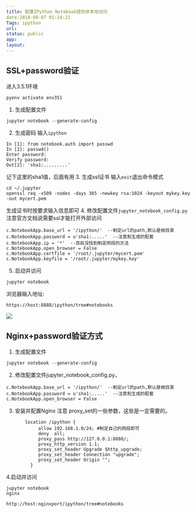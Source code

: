 ```yaml
---
title: 配置IPython Notebook提供非本地访问
date:2018-08-07 01:24:21
Tags: ipython
url:
status: public
app:
layout:
---
```

## SSL+password验证
进入3.5.1环境
```
pyenv activate env351
```
1. 生成配置文件
```
jupyter notebook --generate-config
```
2. 生成密码
输入`ipython`
```
In [1]: from notebook.auth import passwd
In [2]: passwd()
Enter password:
Verify password:
Out[2]: 'sha1:.........'
```
记下这里的sha1值，后面有用
3. 生成ssl证书
输入`exit`退出命令模式
```
cd ~/.jupyter
openssl req -x509 -nodes -days 365 -newkey rsa:1024 -keyout mykey.key -out mycert.pem
```
生成证书时按要求输入信息即可
4. 修改配置文件`jupyter_notebook_config.py`
注意官方文档说需要ssl才能打开外部访问
```
c.NotebookApp.base_url = '/ipython/'  --制定url的path,默认是根目录
c.NotebookApp.password = u'sha1:.....'  --注意和生成的配套
c.NotebookApp.ip = '*'  --目前没找到制定网段的方法
c.NotebookApp.open_browser = False
c.NotebookApp.certfile = '/root/.jupyter/mycert.pem'
c.NotebookApp.keyfile = '/root/.jupyter/mykey.key'
```
5. 启动并访问
```
jupyter notebook 
```
浏览器输入地址:
```
https://host:8888/ipython/tree#notebooks
```
![](https://images.liangs.me/bitcron/Notes/_image/QQ%E6%88%AA%E5%9B%BE20180807011038.png)
## Nginx+password验证方式
1. 生成配置文件
```
jupyter notebook --generate-config
```
2. 修改配置文件jupyter_notebook_config.py，
```
c.NotebookApp.base_url = '/ipython/'  --制定url的path,默认是根目录
c.NotebookApp.password = u'sha1:.....'  --注意和生成的配套
c.NotebookApp.open_browser = False
```
3. 安装并配置Nginx
  注意 proxy_set的一些参数，这些是一定需要的。
```
       location /ipython {
            allow 192.168.1.0/24; #制定自己的网段即可
            deny  all;
            proxy_pass http://127.0.0.1:8888/;
            proxy_http_version 1.1;
            proxy_set_header Upgrade $http_upgrade;
            proxy_set_header Connection "upgrade";
            proxy_set_header Origin "";
         }
```
 4.启动并访问
```
jupyter notebook 
nginx
```
```
http://host:nginxport/ipython/tree#notebooks
```
